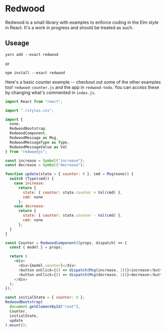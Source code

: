 # Redwood

Redwood is a small library with examples to enforce coding in the Elm style in React. It's a work in progress and should be treated as such.

## Useage

```
yarn add --exact redwood
```
or
```
npm install --exact redwood
```

Here's a basic counter example -- checkout out some of the other examples too! `redwood-counter.js` and the app in `redwood-todo`. You can access these by changing what's commented in `index.js`.

```js
import React from "react";

import "./styles.css";

import {
  none,
  RedwoodBootstrap,
  RedwoodComponent,
  RedwoodMessage as Msg,
  RedwoodMessageType as Type,
  RedwoodMessageValue as Val
} from "redwoodjs";

const increase = Symbol("increase");
const decrease = Symbol("decrease");

function update(state = { counter: 0 }, cmd = Msg(none)) {
  switch (Type(cmd)) {
    case increase:
      return {
        state: { counter: state.counter + Val(cmd) },
        cmd: none
      };
    case decrease:
      return {
        state: { counter: state.counter - Val(cmd) },
        cmd: none
      };
  }
}

const Counter = RedwoodComponent((props, dispatch) => {
  const { model } = props;

  return (
    <div>
      <div>{model.counter}</div>
      <button onClick={() => dispatch(Msg(increase, 1))}>increase</button>
      <button onClick={() => dispatch(Msg(decrease, 1))}>decrease</button>
    </div>
  );
});

const initialState = { counter: 0 };
RedwoodBootstrap(
  document.getElementById("root"),
  Counter,
  initialState,
  update
).mount();
```
